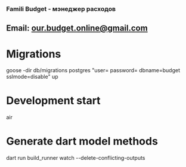 ### Famili Budget - мэнеджер расходов

## Email: our.budget.online@gmail.com

# Migrations
goose -dir db/migrations postgres "user= password= dbname=budget sslmode=disable" up

# Development start
air

# Generate dart model methods
dart run build_runner watch --delete-conflicting-outputs